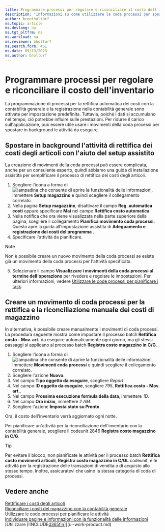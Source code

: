 ```yaml
---
title: Programmare processi per regolare e riconciliare il costo dell'inventario
description: 'Informazioni su come utilizzare la coda processi per spostare in background le attività per la rettifica del costo di magazzino o per riconciliarlo con la contabilità generale. Ad esempio, se la tua società esegue molte attività o elabora molte transazioni.'
author: brentholtorf
ms.topic: article
ms.devlang: na
ms.tgt_pltfrm: na
ms.workload: na
ms.reviewer: bholtorf
ms.search.form: 461
ms.date: 09/19/2023
ms.author: bholtorf
---
```

# <a name="schedule-jobs-to-adjust-and-reconcile-inventory-cost"></a>Programmare processi per regolare e riconciliare il costo dell'inventario

La programmazione di processi per la rettifica automatica dei costi con la contabilità generale e la registrazione nella contabilità generale sono attivate per impostazione predefinita.
Tuttavia, poiché i dati si accumulano nel tempo, ciò potrebbe influire sulle prestazioni. Per ridurre il carico sull'applicazione, può essere utile usare i movimenti della coda processi per spostare in background le attività da eseguire.

## <a name="move-the-task-of-adjusting-item-costs-to-the-background-with-the-help-of-assisted-setup"></a>Spostare in background l'attività di rettifica dei costi degli articoli con l'aiuto del setup assistito

La creazione di movimenti della coda processi può essere complicata, anche per un consulente esperto, quindi abbiamo una guida di installazione assistita per semplificare il processo di rettifica dei costi degli articoli.  

1. Scegliere l'icona a forma di ![lampadina che consente di aprire la funzionalità delle informazioni](media/ui-search/search_small.png "Dimmi cosa vuoi fare"), immettere **Setup magazzino** e quindi scegliere il collegamento correlato.  
2. Nella pagina **Setup magazzino**, disattivare il campo **Reg. automatica costi** oppure specificare **Mai** nel campo **Rettifica costo automatica**.  
3. Nella notifica che ora viene visualizzata nella parte superiore della pagina, scegliere il collegamento **Pianifica movimento coda processi**. Questo apre la guida all'impostazione assistita di **Adeguamento e registrazione dei costi del programma** .  
4. Specificare l'attività da pianificare.  

  > [!NOTE]
  > Non è possibile creare un nuovo movimento della coda processi se esiste già un movimento della coda processi per l'attività specificata.

5. Selezionare il campo **Visualizzare i movimenti della coda processi al termine dell'operazione** per rivedere e regolare le impostazioni. Per ulteriori informazioni, vedere [Utilizzare le code processi per pianificare i task](admin-job-queues-schedule-tasks.md).  

## <a name="to-create-a-job-queue-entry-for-adjusting-and-reconciling-inventory-cost-manually"></a>Creare un movimento di coda processi per la rettifica e la riconciliazione manuale dei costi di magazzino

In alternativa, è possibile creare manualmente i movimenti di coda processi. La procedura seguente mostra come impostare il processo batch **Rettifica costo - Mov. art.** da eseguire automaticamente ogni giorno, ma gli stessi passaggi si applicano al processo batch **Registra costo magazzino in C/G**.  

1. Scegliere l'icona a forma di ![lampadina che consente di aprire la funzionalità delle informazioni](media/ui-search/search_small.png "Dimmi cosa vuoi fare"), immettere **Movimenti coda processi** e quindi scegliere il collegamento correlato.  
2. Scegliere l'azione **Nuovo**.  
3. Nel campo **Tipo oggetto da eseguire**, scegliere *Report*.  
4. Nel campo **ID oggetto da eseguire**, scegliere *795*, **Rettifica costo - Mov. art.**.  
5. Nel campo **Prossima esecuzione formula della data**, immettere *1D*.
6. Nel campo **Ora inizio**, immettere *2 AM*.
7. Scegliere l'azione **Imposta stato su Pronto**.

Ora, il costo dell'inventario verrà aggiornato ogni notte.  

Per pianificare un'attività per la riconciliazione dell'inventario con la contabilità generale, scegliere il codeunit 2846 **Registra costo magazzino in C/G**.

> [!TIP]
> Per evitare il blocco, non pianificate le attività per il processo batch **Rettifica costo movimenti articoli**, **Registra costo magazzino in C/GL** codeunit, e le attività per la registrazione delle transazioni di vendita o di acquisto allo stesso tempo. Inoltre, assicuratevi che usino la stessa categoria di coda di processi.

## <a name="see-also"></a>Vedere anche

[Rettificare i costi degli articoli](inventory-how-adjust-item-costs.md)  
[Riconciliare i costi del magazzino con la contabilità generale](finance-how-to-post-inventory-costs-to-the-general-ledger.md)  
[Utilizzare le code processi per pianificare le attività](admin-job-queues-schedule-tasks.md)  
[Individuare pagine e informazioni con la funzionalità delle informazioni](ui-search.md)  
[Utilizzare [!INCLUDE[d365fin](includes/d365fin_md.md)]](ui-work-product.md)  
